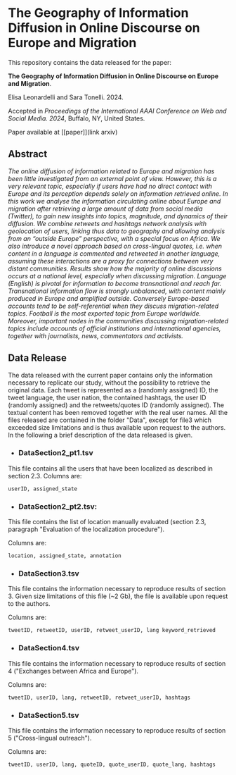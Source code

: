 # The Geography of Information Diffusion in Online Discourse on Europe and Migration

This repository contains the data released for the paper:

 **The Geography of Information Diffusion in Online Discourse on Europe and Migration**. 

Elisa Leonardelli and Sara Tonelli. 2024.

Accepted in *Proceedings of the International AAAI Conference on Web and Social Media. 2024*, Buffalo, NY, United States. 

Paper available at [[paper]](link arxiv)


## Abstract

*The online diffusion of information related to Europe and migration has been little investigated from an external point of view. However, this is a very relevant topic, especially if users have had no direct contact with Europe and its perception depends solely on information retrieved online. 
In this work we analyse the information  circulating online about Europe and migration after retrieving a large amount of data from social media (Twitter), to gain new insights into topics, magnitude, and dynamics of their diffusion. We combine retweets and hashtags network analysis with geolocation of users, linking thus data to geography and allowing analysis from an “outside Europe” perspective, with a special focus on Africa. We also introduce a novel approach based on cross-lingual quotes, i.e. when content in a language is commented and retweeted in another language, assuming these interactions are a proxy for connections between very distant communities. 
Results show how the majority of online discussions occurs at a national level, especially when discussing migration. Language (English) is pivotal for information to become transnational and reach far. Transnational information flow is strongly unbalanced, with content mainly produced in Europe and amplified outside. Conversely Europe-based accounts tend to be self-referential when they discuss migration-related topics. 
Football is the most exported topic from Europe worldwide. Moreover, important nodes in the communities discussing migration-related topics include  accounts of official institutions and international agencies, together with journalists, news, commentators and activists.*

## Data Release
The data released with the current paper contains only the information necessary to replicate our study, without the possibility to retrieve the original data. Each tweet is represented as a (randomly assigned) ID, the tweet language, the user nation, the contained hashtags, the user ID (randomly assigned) and the retweets/quotes ID (randomly assigned). The textual content has been removed together with the real user names. All the files released are contained in the folder "Data", except for file3 which exceeded size limitations and is thus available upon request to the authors. In the following a brief description of the data released is given.

 
- ### DataSection2_pt1.tsv 
This file contains all the users that have been localized as described in section 2.3. 
Columns are:
```
userID, assigned_state
```

- ### DataSection2_pt2.tsv: 
This file contains the list of location manually evaluated (section 2.3, paragraph "Evaluation of the localization procedure").

Columns are:
```
location, assigned_state, annotation
```

- ### DataSection3.tsv
This file contains the information necessary to reproduce results of section 3. Given size limitations of this file (~2 Gb), the file is available upon request to the authors.

Columns are:
```
tweetID, retweetID, userID, retweet_userID, lang keyword_retrieved
```
- ### DataSection4.tsv
This file contains the information necessary to reproduce results of section 4 ("Exchanges between Africa and Europe").

Columns are:
```
tweetID, userID, lang, retweetID, retweet_userID, hashtags
```
- ### DataSection5.tsv
This file contains the information necessary to reproduce results of section 5 ("Cross-lingual outreach").

Columns are:
```
tweetID, userID, lang, quoteID, quote_userID, quote_lang, hashtags
```

